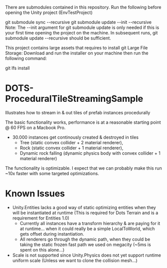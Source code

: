 There are submodules contained in this repository. Run the following before opening the Unity project (EnvTestProject)

git submodule sync --recursive
git submodule update --init --recursive
Note: The --init argument for git submodule update is only needed if this is your first time opening the project on the machine. In subsequent runs, git submodule update --recursive should be sufficient.

This project contains large assets that requires to install git Large File Storage:
Download and run the installer on your machine then run the following command:

git lfs install





# DOTS-ProceduralTileStreamingSample

Illustrates how to stream in & out tiles of prefab instances procedurally

The basic functionality works, performance is at a reasonable starting point @ 60 FPS on a Macbook Pro.
* 30.000 instances get continously created & destroyed in tiles 
  * Tree (static convex collider + 2 material renderer), 
  * Rock (static convex collider + 1 material renderer), 
  * Dynamic rock falling (dynamic physics body with convex collider + 1 material renderer)


The functionality is optimizable. I expect that we can probably make this run ~10x faster with some targeted optimizations.

# Known Issues
* Unity.Entities lacks a good way of static optimizing entities when they will be instantiated at runtime (This is required for Dots Terrain and is a requirement for Entities 1.0)
  * Currently all instances have a transform hierarchy & are paying for it at runtime... when it could really be a simple LocalToWorld, which gets offset during instantiation.
  * All renderers go through the dynamic path, when they could be taking the static frozen fast path we used on megacity (~5ms is spent on this alone...)
* Scale is not supported since Unity.Physics does not yet support runtime uniform scale (Unless we want to clone the collision mesh...)
